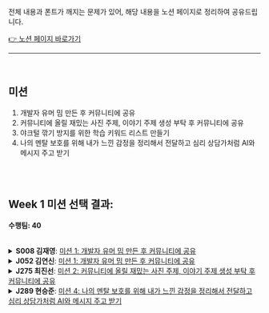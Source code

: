 전체 내용과 폰트가 깨지는 문제가 있어, 해당 내용을 노션 페이지로 정리하여 공유드립니다.<br/>

[👉 노션 페이지 바로가기](https://www.notion.so/week1-md-2345c173bd6e80539ba8d11bde875798?source=copy_link)


---

<br />

## 미션

1. 개발자 유머 밈 만든 후 커뮤니티에 공유
2. 커뮤니티에 올릴 재밌는 사진 주제, 이야기 주제 생성 부탁 후 커뮤니티에 공유
3. 야크털 깎기 방지를 위한 학습 키워드 리스트 만들기
4. 나의 멘탈 보호를 위해 내가 느낀 감정을 정리해서 전달하고 심리 상담가처럼 AI와 메시지 주고 받기


<br />
<br />

## Week 1 미션 선택 결과:

**수행팀: 40**

<br />

<details>
<summary><strong>S008 김재영</strong>: <a href="https://github.com/boostcampwm2025/relay-note45/blob/main/week1.md#%EB%AF%B8%EC%85%98">미션 1: 개발자 유머 밈 만든 후 커뮤니티에 공유</a></summary>
<br />

### 상세

- 생성된 밈(이미지 또는 텍스트)을 부스트캠프 커뮤니티의 `random` 채널 등에 공유합니다.

### 선정 이유

- 학습 과정에서 지친 저를 유머로 승화하고자 합니다! 부스트캠프 커뮤니티 속에 녹아 들어가 개발자로써 성장과 학습 과정을 공유하며 사회성과 유머 감각을 길러 진정한 개발자가 되어가고 싶습니다.

<br />

</details>

<details>
<summary><strong>J052 김연신</strong>: <a href="https://github.com/boostcampwm2025/relay-note45/blob/main/week1.md#%EB%AF%B8%EC%85%98">미션 1: 개발자 유머 밈 만든 후 커뮤니티에 공유</a></summary>
<br />

### 선택 퀘스트. 개발자 유머 밈 만든 후 커뮤니티에 공유
### 1. 퀘스트 해석

* **원본 퀘스트 노트**

  * AI를 활용해 “개발자 유머 밈”을 만들고, 부스트캠프 커뮤니티 `random` 채널에 1회 이상 공유
  * AI에게 밈 이미지·문구를 생성 요청 → 결과물 스크린샷으로 인증
* **토론 배경 & 의도**
  * 개발 스트레스 완화+커뮤니티 유대감 형성
  * 커뮤니티 활성화
* **핵심 달성 기준**
   - AI로 생성된 밈(이미지 또는 텍스트)을 스트캠프 커뮤니티의 `random` 채널 등 1회 이상 게시하고, 해당 게시물의 스크린샷으로 인증하면 완료



### 2. 나의 AI 개발자 밈 이미지 생성 & 공유 수행 계획

#### 🚀 수행 계획

1. **프롬프트 작성**  
   - 예시 A:  
     > “개발자가 밤샘 디버깅 중인 모습을 과장된 카툰 스타일로 그려줘.”  
   - 예시 B:  
     > “컴파일 에러 메시지가 날아다니는 우주에서 헤매는 개발자 캐릭터 일러스트.”  
2. **테스트**  
   - 첫 샘플 여러개 생성 후
   - 가장 웃긴·공감 가는 버전 1장 선택  
3. **커뮤니티 공유**  
   - 밈 이미지와 함께 짧은 멘트 작성:  
     > “#오늘의밈: 컴파일 에러 만나면 이런 기분… 😂”  
   - `#random` 채널에 업로드  
4. **인증 & 기록**  
   - 게시 후 스크린샷 캡처  
   - Relay‐note 레포지토리 `Week1` 파일에 스크린샷 및 ‘사용 프롬프트’, ‘느낀 점’ 기록  


### ✅ 달성 기준  
- AI 도구로 생성한 개발자 밈 1개 이상  
- 커뮤니티 `#random` 채널에 1회 이상 공유  
- 인증 스크린샷 + 프롬프트 + 소감이 포함된 Relay‐note 기록

<br />

### 3. 🚀 퀘스트 수행
[![image.png](https://i.postimg.cc/7hsfdZ91/image.png)](https://postimg.cc/4HcfhZrn)

- **사용 모델**: ChatGPT 4o 이미지 생성 모델
- **프롬프트**: <img width=300 src="https://i.namu.wiki/i/uEMeA-c5DCSPstRond-lAztcga5y78UF4v0ornW7tD9LnnqRfcc9rzxiphnSpQ7Xg8O4axpIFpj3CEu4FK8xkQ.webp">

  ```
  해당 이미지를 변형해서 개발자 밈으로 변형하고자 해

  우선 원본 이미지는 보다시피 좌측에는 "이겨야한다"라는 문구와 땀을 삐질삐질 흘리면서 게임중인 모습이고 오른쪽은 발가락으로 "딸깍" 한번으로 편하게 게임하면서 "ㅋㅋㅋㅋㅋ" 웃고있는 모습이야

  이 원본 이미지를 과거 개발자 vs 요즘 개발자 밈으로 변형하고자 해
  상단에 "과거 개발자 vs 요즘 개발자" 라는 제목을 추가해주고

  좌측 모습에서 "이겨야한다" 텍스트를 -> "고쳐야한다"로 바꾸고
  모니터에는 디버깅을 하는 것 같은 모습으로 해주고 동일하게 땀을 삐질삐질 흘리고 있고

  우측 모습에는 모니터에 "AI" 텍스트를 표시해줘
  ```
- **소감**: 이미지 생성 모델을 이용해서 사람들이 공감할 만한 내용으로 개발자 밈 이미지를 생성해서 나온 이미지들이 재밌어 개발하면서 받는 스트레스를 좀 해소할 수 있었던 것 같습니다. 그리고 슬랙 채널에 공유하면서 다른 부스트 캠프 동료분들께서 잘 반응해주시고 공감해주셔서 좋기도 했습니다. 이렇게 슬랙을 통해 다른 캠퍼분들과 소통하면서 스트레스도 해소하고 생각도 공유할 수 있었던 좋은 경험이었습니다.

### 4. 수행 경험 공유하기
> **해당 퀘스트를 수행하는 데 AI는 어떤 역할이었나요? AI가 없으면 동일한 결과를 얻을 수 없을까요?**
  - 이미지 생성 모델을 활용하였으며, 입력한 프롬프트와 첨부한 샘플 이미지를 통해 AI 모델이 요청대로 이미지를 변환해주는 역할을 수행했습니다. 만약 해당 AI가 없었다면 동일한 결과를 쉽고 간단하게 얻는 것이 힘들었을 것 같습니다.
> **해당 퀘스트는 커뮤니티 또는 학습과 성장에 도움이 되었나요?**
  - 학습에 직접적으로 도움이 되지는 않았지만, 미션을 수행하면서 중요한 육체적 정신적 체력이 많이 부족한 상황에서 잠깐이나마 웃고 공감할 수 있는 시간을 AI를 활용해 가질 수 있었던 것 같아 그런 측면에서 도움이 된 것 같습니다.
> **해당 퀘스트는 일주일동안 수행하기에 난이도나 분량이 어땠나요?**
  - 수행 난이도와 분량은 일주일동안 다른 일일 미션을 수행하면서 병행하기에 무리 없을 정도의 난이도와 분량이었습니다. 오히려 지친 미션 수행 중에 잠시 AI를 활용해 재밌는 시간을 보낼 수 있었던 것 같아 좋았습니다.
> **해당 퀘스트를 수행하며 나에게는 어떤 변화가 있었나요?**
  - 이미지 생성 모델을 활용해서 사람들이 공감할 만한 개발자 밈 이미지를 만들어보면서 스스로 재미를 느끼며 스트레스 해소도 할 수 있었고, 다른 사람들과 공유하면서 소통해볼 수 있었던 것 같아 즐거웠습니다.
> **이 외에도 한 주간 AI를 활용한 경험을 자유롭게 나눠 보세요.**
  - 미션을 수행하면서 코드를 구현할 때 Gemini2.5-pro 모델을 활용해서 프롬프트로 미션 요구사항을 제시해주고 구현에 대한 가이드라인을 얻거나 러프하게 작성한 마크다운 문서를 좀 더 정교하고 가독성 좋게 수정해주는데 활용하기도 했고, 퍼플렉시티 AI가 검색에 특화되어 있어 학습하는데 활용할 수 있었습니다.

</details>


<details>
<summary><strong>J275 최진선</strong>: <a href="https://github.com/boostcampwm2025/relay-note45/blob/main/week1.md#%EB%AF%B8%EC%85%98">미션 2: 커뮤니티에 올릴 재밌는 사진 주제, 이야기 주제 생성 부탁 후 커뮤니티에 공유</a></summary>

<br />

#### 수행할 퀘스트

[미션 2](https://github.com/boostcampwm2025/relay-note45/blob/main/week1.md#%EB%AF%B8%EC%85%98)

<br />

#### 수행 목적

task 수행에 앞서, 가볍고 재밌는 주제를 사용해 대화를 안 나눠 본 동료와의 공통 관심사를 찾고 유대감을 형성

<br />

#### 선정 기준

다들 슬랙을 많이 활용하시는데 사실 이때까지 약간 부담스러움을 느껴서 소극적으로 소통을 했습니다. 퀘스트를 제작하신 팀의 토론 내용을 살펴 보았을 떄 커뮤니티 활성화를 추구하셨는데, 저도 거기에 일조하고자 하는 마음으로 본 퀘스트를 선택했습니다.

캠퍼들과 AI를 활용한 아이스브레이킹을 진행함으로써 나 스스로도 커뮤니티에 조금 더 유대감을 느끼고, 편안함을 느끼는 방향으로 바뀌어나가고 싶어서 이 주제를 선정하였다.

<br />

#### 수행 방법

1. AI를 통해 이야기 또는 사진 주제를 생성한다.
2. 생성된 주제를 기반으로 적합한 내용을 작성하고 사진을 고른다.
3. 커뮤니티의 random 게시글에 올린다.

<br />

#### 지정한 달성 기준

생성한 이야기 주제로 랜덤 채널에 게시 1회, 생성한 이미지로 랜덤 채널에 게시 1회

<br />


#### 수행 결과

지정한 달성 기준에 맞게 두 가지의 게시글을 슬랙에 올렸다.
이떄, 생성된 이미지 주제를 이용한 게시글은 채널 특성 상 `갤러리`에 올렸다.



- [미션 1](https://boostcampwm10-ch.slack.com/archives/C0956565B4L/p1753248175666639) : 생성된 이미지 주제를 이용한 게시글 작성
- [미션 2](https://boostcampwm10-ch.slack.com/archives/C095HM7NE81/p1753414867606189) : 생성된 이야기 주제를 이용한 게시글 작성

각 미션에 사용된 프롬프트는 아래와 같다.



```
본격적인 task 수행에 앞서, 가볍고 재밌는 주제로 분위기를 풀어보고 싶어.
잠시 미션에서 벗어나 다양한 주제로 사진, 또는 이야기를 나눠보려고 해.
커뮤니티에 공유할만한 사진 주제를 생성해줘.
```

```
매일 아침 피어 세션에서 만나는 동료들과, 혹은 매주 금요일 새롭게 만나는 릴레이 프로젝트 팀원들과 함께
본격적인 task 수행에 앞서, 가볍고 재밌는 주제로 분위기를 풀면 좋을 것 같아.
다양한 이야기 주제를 만들어줄래? 약간 코딩하는 사람들이 좋아할만한 주제로 해줘.
```

미션을 수행하는 데 있어, AI는 게시글 작성의 물꼬를 터주는 역할을 하였다. 원래 커뮤니티에서 소통을 하는 것을 막연하게 부끄럽기도 하고 혹시 사람들이 내 글의 주제를 이해하지 못하거나, 약간 이상하게 생각하거나 하면 어쩌지? 라는 생각이 있어서 잘 하지 않았다. 그런데 이번 미션을 수행하며 AI가 주제들을 추천해주니 아 이런 거라면 얘기 해봐도 조금 괜찮을 것 같은데? 라고 하면서 부담을 좀 내려놓고 글을 작성할 수 있었다.

이번 미션을 수행하며 커뮤니티와 한층 더 가까워질 수 있었던 것 같다. 특히 미션 1에서 AI가 방의 사진을 올리거나 책상에 있는 물건을 찍어 올리는 것을 추천해주었는데, 그때 예상 외로 많은 분들께서 자신의 책상에 대한 사진도 공유해주시고 다양한 댓글들이 스레드에 남아 있었다. 당시에 미션을 연속으로 제대로 구현을 못해서 우울한 상태였는데 반응들을 보고 대화를 나누며 기분이 조금 나아지기도 했던 것 같다.

꼭 코드와 관련된 대화를 나누지 않더라도, 가벼운 주제로 대화를 나누는 것이 커뮤니티의 분위기를 향상시키는 것에 장기적으로 도움이 될 것 같다는 생각을 했다. 그리고 그 과정에서 주제의 다양성을 더하고 사람들의 글 작성에 대한 부담감을 덜기 위해 AI가 도움이 될 수 있는 것 같다.



</details>



<details>
<summary><strong>J289 현승준</strong>: <a href="https://github.com/boostcampwm2025/relay-note45/blob/main/week1.md#%EB%AF%B8%EC%85%98">미션 4: 나의 멘탈 보호를 위해 내가 느낀 감정을 정리해서 전달하고 심리 상담가처럼 AI와 메시지 주고 받기</a></summary>

<br />

저는 [미션 4](https://github.com/boostcampwm2025/relay-note45/blob/main/week1.md#%EB%AF%B8%EC%85%98) 를 선택했습니다.

미션에 몰두하다보면, 내 마음이 어떤 상태일까 돌아볼 틈이 없었던 것 같았습니다. <br />
그래서 이 미션을 통해 잠깐 멈춰 내 감정을 정리해보는 시간을 가졌으면 좋겠다고 생각했습니다.

AI 상담가와 대화하는 방식이라 부담도 적고, 인증도 위로가 될 수 있는 음악 추천 정도여서 가벼운 마음으로 임할 수 있을 것 같습니다.

<br />

</details>

